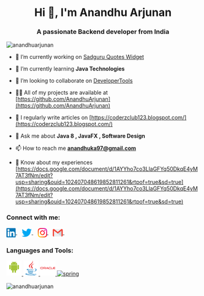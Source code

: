 <h1 align="center">Hi 👋, I'm Anandhu Arjunan</h1>
<h3 align="center">A passionate Backend developer from India</h3>

<p align="left"> <img src="https://komarev.com/ghpvc/?username=anandhuarjunan&label=Profile%20views&color=0e75b6&style=flat" alt="anandhuarjunan" /> </p>

- 🔭 I’m currently working on [Sadguru Quotes Widget](https://github.com/AnandhuArjunan/SadguruQuotesWidget-Android)

- 🌱 I’m currently learning **Java Technologies**

- 👯 I’m looking to collaborate on [DeveloperTools](https://github.com/AnandhuArjunan/DeveloperTools)

- 👨‍💻 All of my projects are available at [https://github.com/AnandhuArjunan](https://github.com/AnandhuArjunan)

- 📝 I regularly write articles on [https://coderzclub123.blogspot.com/](https://coderzclub123.blogspot.com/)

- 💬 Ask me about **Java 8 , JavaFX ,  Software Design**

- 📫 How to reach me **anandhuka97@gmail.com**

- 📄 Know about my experiences [https://docs.google.com/document/d/1AYYho7co3LlaGFYq50DkqE4yM7AT3fNm/edit?usp=sharing&ouid=102407048619852811261&rtpof=true&sd=true](https://docs.google.com/document/d/1AYYho7co3LlaGFYq50DkqE4yM7AT3fNm/edit?usp=sharing&ouid=102407048619852811261&rtpof=true&sd=true)

<h3 align="left">Connect with me:</h3>
<p align="left">
<a href="https://www.linkedin.com/in/anandhu-arjunan-74a577146/" target="_blank">
  <img align="center" alt="Anandhu Arjunan | Linkedin" width="24px" src="https://github.com/SatYu26/SatYu26/blob/master/Assets/Linkedin.svg" />
</a> &nbsp;&nbsp;
<a href="https://twitter.com/AnandhuArjunan" target="_blank">
  <img align="center" alt="Anandhu Arjunan | Twitter" width="26px" src="https://github.com/SatYu26/SatYu26/blob/master/Assets/Twitter.svg" />
</a> &nbsp;&nbsp;
<a href="https://www.instagram.com/anandhu_arjunan/" target="_blank">
  <img align="center" alt="Anandhu Arjunan | Instagram" width="24px" src="https://github.com/SatYu26/SatYu26/blob/master/Assets/Instagram.svg" />
</a> &nbsp;&nbsp;
<a href="mailto:anandhuka97@gmail.com" >
  <img align="center" alt="Anandhu Arjunan | Gmail" width="26px" src="https://github.com/SatYu26/SatYu26/blob/master/Assets/Gmail.svg" />
</a> &nbsp;&nbsp;
<p>

<h3 align="left">Languages and Tools:</h3>
<p align="left"> <a href="https://developer.android.com" target="_blank" rel="noreferrer"> <img src="https://raw.githubusercontent.com/devicons/devicon/master/icons/android/android-original-wordmark.svg" alt="android" width="40" height="40"/> </a> <a href="https://www.java.com" target="_blank" rel="noreferrer"> <img src="https://raw.githubusercontent.com/devicons/devicon/master/icons/java/java-original.svg" alt="java" width="40" height="40"/> </a> <a href="https://www.oracle.com/" target="_blank" rel="noreferrer"> <img src="https://raw.githubusercontent.com/devicons/devicon/master/icons/oracle/oracle-original.svg" alt="oracle" width="40" height="40"/> </a> <a href="https://spring.io/" target="_blank" rel="noreferrer"> <img src="https://www.vectorlogo.zone/logos/springio/springio-icon.svg" alt="spring" width="40" height="40"/> </a> </p>

<p><img align="center" src="https://github-readme-stats.vercel.app/api/top-langs?username=anandhuarjunan&show_icons=true&locale=en&layout=compact" alt="anandhuarjunan" /></p>
